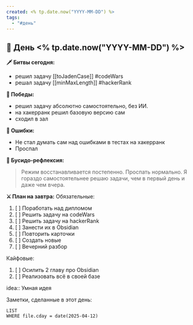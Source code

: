 ```yaml
---
created: <% tp.date.now("YYYY-MM-DD") %>
tags:
  - "#день"
---
```


## 🏯 День <% tp.date.now("YYYY-MM-DD") %>

**🗡️ Битвы сегодня:**
- решил задачу [[toJadenCase]] #codeWars 
- решал задачу [[minMaxLength]] #hackerRank

**🎯 Победы:**
- решил задачу абсолютно самостоятельно, без ИИ.
- на хакерранк решил базовую версию сам
- сходил в зал

**💢 Ошибки:**
- Не стал думать сам над ошибками в тестах на хакерранк
- Проспал

**📿 Бусидо-рефлексия:**
> Режим восстанавливается постепенно. Проспать нормально.
> Я гораздо самостоятельнее решаю задачи, чем в первый день и даже чем вчера.

**⚔️ План на завтра:**
Обязательные:
1. [ ] Поработать над дипломом
2. [ ] Решить задачу на codeWars
3. [ ] Решить задачу на hackerRank
4. [ ] Занести их в Obsidian
5. [ ] Повторить карточки
6. [ ] Создать новые
7. [ ] Вечерний разбор


Кайфовые:
1. [ ] Осилить 2 главу про Obsidian
2. [ ] Реализовать всё в своей базе

idea:: Умная идея

Заметки, сделанные в этот день:
```dataview
LIST
WHERE file.cday = date(2025-04-12)
```

